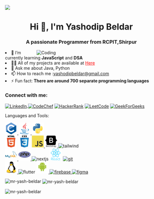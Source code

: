<img
  align="center"
  src="https://media.giphy.com/media/ggVzRUi0Wbfr4fEO8v/giphy.gif"
/>
<h1 align="center">Hi 👋, I'm Yashodip Beldar</h1>
<h3 align="center">A passionate Programmer from RCPIT,Shirpur</h3>

<img
  align="right"
  alt="Coding"
  width="400"
  src="https://i.ibb.co/b1qSyGd/output-onlinegiftools-1.gif"
/>
<li>🌱 I’m currently learning <b>JavaScript</b> and <b>DSA</b></li>
<li>
  👨‍💻 All of my projects are available at
  <a
    href="https://yash-beldar.github.io/Yash-Beldar/"
    target="_blank"
    style="color: red"
    >Here</a
  >
</li>
<li>💬 Ask me about Java, Python</li>
<li>📫 How to reach me :<u>yashodipbeldar@gmail.com</u></li>
<li>
  ⚡ Fun fact: <b>There are around 700 separate programming languages</b>
</li>
<h3 align="left">Connect with me:</h3>
<p align="left">
<a
  href="https://www.linkedin.com/in/yashodip-beldar-593573241/"
  target="blank">
  <img
    align="center"
    src="https://raw.githubusercontent.com/rahuldkjain/github-profile-readme-generator/master/src/images/icons/Social/linked-in-alt.svg"
    alt="LinkedIn"
    height="30"
    width="40"
  />
</a>
<a href="https://www.codechef.com/users/sesrc_170" target="blank"
  ><img
    align="center"
    src="https://cdn.jsdelivr.net/npm/simple-icons@3.1.0/icons/codechef.svg"
    alt="CodeChef"
    height="30"
    width="40"
/></a>
<a href="https://www.hackerrank.com/yashodip_beldar?hr_r=1" target="blank"
  ><img
    align="center"
    src="https://raw.githubusercontent.com/rahuldkjain/github-profile-readme-generator/master/src/images/icons/Social/hackerrank.svg"
    alt="HackerRank"
    height="30"
    width="40"
/></a>
<a href="https://leetcode.com/yashodip_beldar/" target="blank"
  ><img
    align="center"
    src="https://raw.githubusercontent.com/rahuldkjain/github-profile-readme-generator/master/src/images/icons/Social/leet-code.svg"
    alt="LeetCode"
    height="30"
    width="40"
/></a>
<a
  href="https://auth.geeksforgeeks.org/user/yashodip20s64t"
  target="blank"
  ><img
    align="center"
    src="https://raw.githubusercontent.com/rahuldkjain/github-profile-readme-generator/master/src/images/icons/Social/geeks-for-geeks.svg"
    alt="GeekForGeeks"
    height="30"
    width="40"
/></a>
</p
<h3 align="left">Languages and Tools:</h3>
<p align="left">
  <a href="https://www.cprogramming.com/" target="_blank" rel="noreferrer">
    <img
      src="https://raw.githubusercontent.com/devicons/devicon/master/icons/c/c-original.svg"
      alt="c"
      width="40"
      height="40"
    />
  </a>
  <a href="https://www.java.com" target="_blank" rel="noreferrer">
    <img
      src="https://raw.githubusercontent.com/devicons/devicon/master/icons/java/java-original.svg"
      alt="java"
      width="40"
      height="40"
    />
  </a>
  <a href="https://www.python.org" target="_blank" rel="noreferrer">
    <img
      src="https://raw.githubusercontent.com/devicons/devicon/master/icons/python/python-original.svg"
      alt="python"
      width="40"
      height="40"
    />
  </a>
  <br /
  <a href="https://www.w3.org/html/" target="_blank" rel="noreferrer">
    <img
      src="https://raw.githubusercontent.com/devicons/devicon/master/icons/html5/html5-original-wordmark.svg"
      alt="html5"
      width="40"
      height="40"
    />
  </a
  <a href="https://www.w3schools.com/css/" target="_blank" rel="noreferrer">
    <img
      src="https://raw.githubusercontent.com/devicons/devicon/master/icons/css3/css3-original-wordmark.svg"
      alt="css3"
      width="40"
      height="40"
    />
  </a>
  <a
    href="https://developer.mozilla.org/en-US/docs/Web/JavaScript"
    target="_blank"
    rel="noreferrer"
  >
    <img
      src="https://raw.githubusercontent.com/devicons/devicon/master/icons/javascript/javascript-original.svg"
      alt="javascript"
      width="40"
      height="40"
    />
  </a>
  <a href="https://getbootstrap.com" target="_blank" rel="noreferrer">
    <img
      src="https://raw.githubusercontent.com/devicons/devicon/master/icons/bootstrap/bootstrap-plain-wordmark.svg"
      alt="bootstrap"
      width="40"
      height="40"
    />
  </a
  <a href="https://tailwindcss.com/" target="_blank" rel="noreferrer">
    <img
      src="https://www.vectorlogo.zone/logos/tailwindcss/tailwindcss-icon.svg"
      alt="tailwind"
      width="40"
      height="40"
    />
  </a>
  <br />
  <a href="https://www.mysql.com/" target="_blank" rel="noreferrer">
    <img
      src="https://raw.githubusercontent.com/devicons/devicon/master/icons/mysql/mysql-original-wordmark.svg"
      alt="mysql"
      width="40"
      height="40"
    />
  </a>
  <a href="https://www.php.net" target="_blank" rel="noreferrer">
    <img
      src="https://raw.githubusercontent.com/devicons/devicon/master/icons/php/php-original.svg"
      alt="php"
      width="40"
      height="40"
    />
  </a
  <a href="https://nextjs.org/" target="_blank" rel="noreferrer">
    <img
      src="https://cdn.worldvectorlogo.com/logos/nextjs-2.svg"
      alt="nextjs"
      width="40"
      height="40"
    />
  </a
  <a href="https://reactjs.org/" target="_blank" rel="noreferrer">
    <img
      src="https://raw.githubusercontent.com/devicons/devicon/master/icons/react/react-original-wordmark.svg"
      alt="react"
      width="40"
      height="40"
    />
  </a>
  <a href="https://git-scm.com/" target="_blank" rel="noreferrer">
    <img
      src="https://www.vectorlogo.zone/logos/git-scm/git-scm-icon.svg"
      alt="git"
      width="40"
      height="40"
    />
  </a>
  <br />
  <a href="https://www.linux.org/" target="_blank" rel="noreferrer">
    <img
      src="https://raw.githubusercontent.com/devicons/devicon/master/icons/linux/linux-original.svg"
      alt="linux"
      width="40"
      height="40"
    />
  </a
  <a href="https://flutter.dev" target="_blank" rel="noreferrer">
    <img
      src="https://www.vectorlogo.zone/logos/flutterio/flutterio-icon.svg"
      alt="flutter"
      width="40"
      height="40"
    />
  </a>
  <a href="https://developer.android.com" target="_blank" rel="noreferrer">
    <img
      src="https://raw.githubusercontent.com/devicons/devicon/master/icons/android/android-original-wordmark.svg"
      alt="android"
      width="40"
      height="40"
    />
  </a>
  <a href="https://firebase.google.com/" target="_blank" rel="noreferrer">
    <img
      src="https://www.vectorlogo.zone/logos/firebase/firebase-icon.svg"
      alt="firebase"
      width="40"
      height="40"
    />
  </a>
  <a href="https://www.figma.com/" target="_blank" rel="noreferrer">
    <img
      src="https://www.vectorlogo.zone/logos/figma/figma-icon.svg"
      alt="figma"
      width="40"
      height="40"
    />
  </a>
</p>
<p>
  <img
    align="left"
    src="https://github-readme-stats.vercel.app/api/top-langs?username=mr-yash-beldar&show_icons=true&locale=en&layout=compact"
    alt="mr-yash-beldar"
  />
</p>
<p>
  &nbsp;<img
    align="center"
    src="https://github-readme-stats.vercel.app/api?username=mr-yash-beldar&show_icons=true&locale=en"
    alt="mr-yash-beldar"
  />
</p>
<p>
  <img
    align="center"
    src="https://github-readme-streak-stats.herokuapp.com/?user=mr-yash-beldar&"
    alt="mr-yash-beldar"
  />
</p>
 
